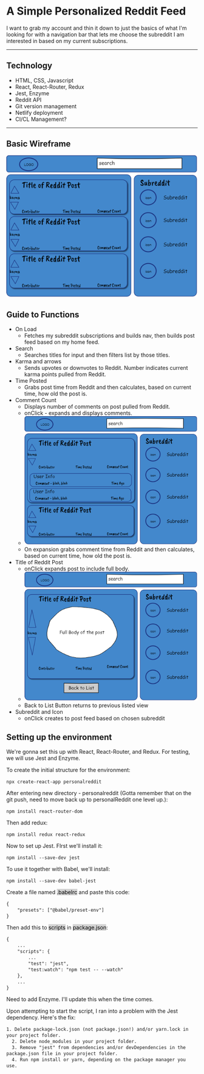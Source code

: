 # A Simple Personalized Reddit Feed
I want to grab my account and thin it down to just the basics of what I'm looking for with a navigation bar that lets me choose the subreddit I am interested in based on my current subscriptions.

---------------------
## Technology
- HTML, CSS, Javascript
- React, React-Router, Redux
- Jest, Enzyme
- Reddit API
- Git version management
- Netlify deployment
- CI/CL Management?

-------------------
## Basic Wireframe

![Main Page Wireframe](./WireFrame/RedditPersonal.png "Main Page Wireframe")

## Guide to Functions

- On Load
    - Fetches my subreddit subscriptions and builds nav, then builds post feed based on my home feed.
- Search
    - Searches titles for input and then filters list by those titles.
- Karma and arrows
    - Sends upvotes or downvotes to Reddit.  Number indicates current karma points pulled from Reddit.
- Time Posted
    - Grabs post time from Reddit and then calculates, based on current time, how old the post is.
- Comment Count
    - Displays number of comments on post pulled from Reddit. 
    - onClick - expands and displays comments.
    - ![Comment Expansion Wireframe](./WireFrame/RedditCommentExp.png "Comment Expansion Wireframe")
    - On expansion grabs comment time from Reddit and then calculates, based on current time, how old the post is.
- Title of Reddit Post
    - onClick expands post to include full body.
    - ![Full Post Wireframe](./WireFrame/RedditFullPost.png "Full Post Wireframe")
    - Back to List Button returns to previous listed view
- Subreddit and Icon
    - onClick creates to post feed based on chosen subreddit


## Setting up the environment
We're gonna set this up with React, React-Router, and Redux.  For testing, we will use Jest and Enzyme.

To create the initial structure for the environment:

````
npx create-react-app personalreddit
````

After entering new directory - personalreddit (Gotta remember that on the git push, need to move back up to personalReddit one level up.):

````
npm install react-router-dom
````
Then add redux:

````
npm install redux react-redux
````

Now to set up Jest.  FIrst we'll install it:

````
npm install --save-dev jest
````
To use it together with Babel, we'll install:

````
npm install --save-dev babel-jest
````

Create a file named <mark style ="background-color: lightgrey">.babelrc</mark> and paste this code:
````
{
    "presets": ["@babel/preset-env"]
}
````
Then add this to <mark style ="background-color: lightgrey">scripts</mark> in <mark style ="background-color: lightgrey">package.json</mark>:

````
{
    ...
    "scripts": {
        ...
        "test": "jest",
        "test:watch": "npm test -- --watch"
    },
    ...
}
````
Need to add Enzyme.  I'll update this when the time comes.

Upon attempting to start the script, I ran into a problem with the Jest dependency.  Here's the fix:

```
1. Delete package-lock.json (not package.json!) and/or yarn.lock in your project folder.
  2. Delete node_modules in your project folder.
  3. Remove "jest" from dependencies and/or devDependencies in the package.json file in your project folder.
  4. Run npm install or yarn, depending on the package manager you use.
```